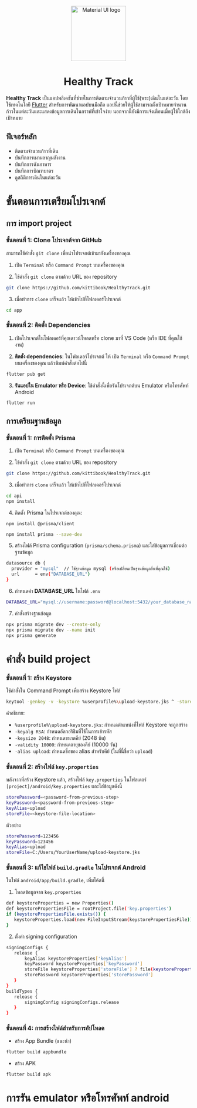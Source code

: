 
<p align="center">
<img width="150" height="150" src="https://apipic.bxoks.online/public/uploads/dMSNqtLW6fEl_WCFyd3zc.png" alt="Material UI logo"></a>
</p>
<h1 align="center">Healthy Track</h1>


**Healthy Track**   เป็นแอปพลิเคชันที่ช่วยในการติดตามจำนวนก้าวที่ผู้ใช้(พระ)เดินในแต่ละวัน โดยใช้เทคโนโลยี [Flutter](https://flutter.dev/) สำหรับการพัฒนาแอปบนมือถือ แอปนี้ช่วยให้ผู้ใช้สามารถตั้งเป้าหมายจำนวนก้าวในแต่ละวันและแสดงข้อมูลการเดินในกราฟที่เข้าใจง่าย นอกจากนี้ยังมีการแจ้งเตือนเมื่อผู้ใช้ใกล้ถึงเป้าหมาย 


## **ฟีเจอร์หลัก**
 - ติดตามจำนวนก้าวที่เดิน 
 - บันทึกการเผาผลาญผลังงาน
 - บันทึกการฉันอาหาร
 - บันทึกการบิณฑบาตร
 - ดูสถิติการเดินในแต่ละวัน 

# ขั้นตอนการเตรียมโปรเจกต์

## การ import project

### ขั้นตอนที่ 1: Clone โปรเจกต์จาก GitHub
สามารถใช้คำสั่ง `git clone` เพื่อนำโปรเจกต์เข้ามายังเครื่องของคุณ
1. เปิด `Terminal` หรือ `Command Prompt` บนเครื่องของคุณ


2. ใช้คำสั่ง `git clone` ตามด้วย URL ของ repository
```bash
git clone https://github.com/kittibook/HealthyTrack.git
```
3. เมื่อทำการ `clone` เสร็จแล้ว ให้เข้าไปที่โฟลเดอร์โปรเจกต์
```bash
cd app
```

### ขั้นตอนที่ 2: ติดตั้ง Dependencies
1. เปิดโปรเจกต์ในโฟลเดอร์ที่คุณดาวน์โหลดหรือ clone มาที่ VS Code (หรือ IDE ที่คุณใช้งาน)

2. **ติดตั้ง dependencies**: ในโฟลเดอร์โปรเจกต์ ให้ เปิด `Terminal` หรือ `Command Prompt` บนเครื่องของคุณ แล้วพิมพ์คำสั่งต่อไปนี้

```bash
flutter pub get
```

3. **รันแอปใน Emulator หรือ Device**: ใช้คำสั่งนี้เพื่อรันโปรเจกต์บน Emulator หรือโทรศัพท์ Android
```bash
flutter run
```
## การเตรียมฐานข้อมูล
### ขั้นตอนที่ 1: การติดตั้ง Prisma 
1. เปิด `Terminal` หรือ `Command Prompt` บนเครื่องของคุณ


2. ใช้คำสั่ง `git clone` ตามด้วย URL ของ repository
```bash
git clone https://github.com/kittibook/HealthyTrack.git
```
3. เมื่อทำการ `clone` เสร็จแล้ว ให้เข้าไปที่โฟลเดอร์โปรเจกต์
```bash
cd api
npm install
```
4. ติดตั้ง Prisma ในโปรเจกต์ของคุณ: 
```bash 
npm install @prisma/client 
```
```bash
npm install prisma --save-dev
```

5. สร้างไฟล์ Prisma configuration (`prisma/schema.prisma`) และใส่ข้อมูลการเชื่อมต่อฐานข้อมูล
```bash
datasource db {
  provider = "mysql"  // ใช้ฐานข้อมูล mysql (หรือเปลี่ยนเป็นฐานข้อมูลอื่นที่คุณใช้)
  url      = env("DATABASE_URL")
}
```
6. กำหนดค่า **DATABASE_URL** ในไฟล์ `.env`

```bash
DATABASE_URL="mysql://username:password@localhost:5432/your_database_name"
```
7. คำสั่งสร้างฐานข้อมูล
```bash
npx prisma migrate dev --create-only
npx prisma migrate dev --name init
npx prisma generate
```

# คำสั่ง build project

### ขั้นตอนที่ 1: สร้าง Keystore

ใช้คำสั่งใน Command Prompt เพื่อสร้าง Keystore ไฟล์
```bash
keytool -genkey -v -keystore %userprofile%\upload-keystore.jks ^ -storetype JKS -keyalg RSA -keysize 2048 -validity 10000 ^ -alias upload
```

 คำอธิบาย:
-  `%userprofile%\upload-keystore.jks`: กำหนดตำแหน่งที่ไฟล์ Keystore จะถูกสร้าง
-   `-keyalg RSA`: กำหนดอัลกอริธึมที่ใช้ในการเข้ารหัส
-   `-keysize 2048`: กำหนดขนาดคีย์ (2048 บิต)
-   `-validity 10000`: กำหนดอายุของคีย์ (10000 วัน)
-   `-alias upload`: กำหนดชื่อของ alias สำหรับคีย์ (ในที่นี้ชื่อว่า `upload`)

### ขั้นตอนที่ 2: สร้างไฟล์ `key.properties`
หลังจากที่สร้าง Keystore แล้ว, สร้างไฟล์ `key.properties` ในโฟลเดอร์ `[project]/android/key.properties` และใส่ข้อมูลดังนี้
```bash
storePassword=<password-from-previous-step>
keyPassword=<password-from-previous-step>
keyAlias=upload
storeFile=<keystore-file-location>
```

ตัวอย่าง
```bash
storePassword=123456
keyPassword=123456
keyAlias=upload
storeFile=C:/Users/YourUserName/upload-keystore.jks
```

### ขั้นตอนที่ 3: แก้ไขไฟล์ `build.gradle` ในโปรเจกต์ Android
ในไฟล์ `android/app/build.gradle`, เพิ่มโค้ดนี้

 1. โหลดข้อมูลจาก `key.properties`
 ```bash
def keystoreProperties = new Properties()
def keystorePropertiesFile = rootProject.file('key.properties')
if (keystorePropertiesFile.exists()) {
    keystoreProperties.load(new FileInputStream(keystorePropertiesFile))
}
```
 2. ตั้งค่า signing configuration
 ```bash
signingConfigs {
    release {
        keyAlias keystoreProperties['keyAlias']
        keyPassword keystoreProperties['keyPassword']
        storeFile keystoreProperties['storeFile'] ? file(keystoreProperties['storeFile']) : null
        storePassword keystoreProperties['storePassword']
    }
}
buildTypes {
    release {
        signingConfig signingConfigs.release
    }
}
```

### ขั้นตอนที่ 4: การสร้างไฟล์สำหรับการอัปโหลด


 - สร้าง App Bundle (แนะนำ)
  ```bash
flutter build appbundle
   ```
   
 - สร้าง APK
  ```bash
flutter build apk
   ```

# การรัน emulator หรือโทรศัพท์ android
